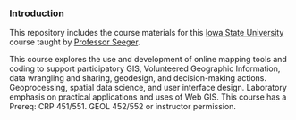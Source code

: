 ### Introduction
This repository includes the course materials for this [Iowa State University](https://www.iastate.edu) course taught by [Professor Seeger](https://faculty.sites.iastate.edu/cjseeger/).

This course explores the use and development of online mapping tools and coding to support participatory GIS, Volunteered Geographic Information, data wrangling and sharing, geodesign, and decision-making actions. Geoprocessing, spatial data science, and user interface design. Laboratory emphasis on practical applications and uses of Web GIS. 
This course has a Prereq: CRP 451/551. GEOL 452/552 or instructor permission.

